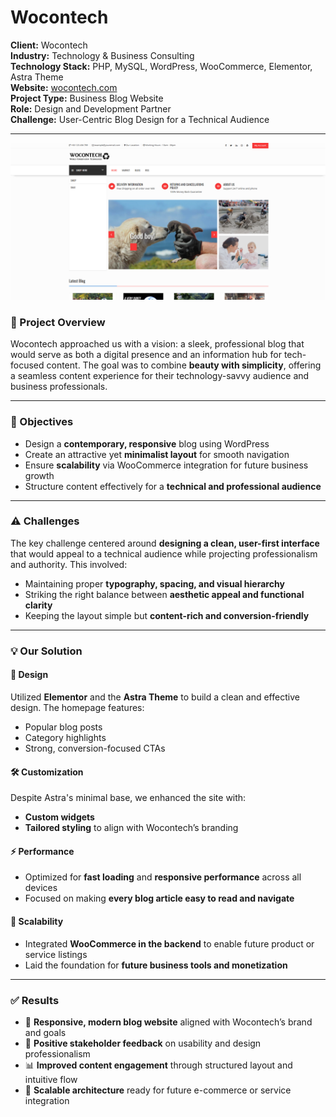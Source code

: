 # Wocontech

**Client:** Wocontech  
**Industry:** Technology & Business Consulting  
**Technology Stack:** PHP, MySQL, WordPress, WooCommerce, Elementor, Astra Theme  
**Website:** [wocontech.com](https://wocontech.com)  
**Project Type:** Business Blog Website  
**Role:** Design and Development Partner  
**Challenge:** User-Centric Blog Design for a Technical Audience  

---

![Wocontech Homepage](Wocontech.png)

### 📝 Project Overview

Wocontech approached us with a vision: a sleek, professional blog that would serve as both a digital presence and an information hub for tech-focused content. The goal was to combine **beauty with simplicity**, offering a seamless content experience for their technology-savvy audience and business professionals.

---
### 🎯 Objectives

- Design a **contemporary, responsive** blog using WordPress  
- Create an attractive yet **minimalist layout** for smooth navigation  
- Ensure **scalability** via WooCommerce integration for future business growth  
- Structure content effectively for a **technical and professional audience**  

---
### ⚠️ Challenges

The key challenge centered around **designing a clean, user-first interface** that would appeal to a technical audience while projecting professionalism and authority. This involved:

- Maintaining proper **typography, spacing, and visual hierarchy**  
- Striking the right balance between **aesthetic appeal and functional clarity**  
- Keeping the layout simple but **content-rich and conversion-friendly**

---
### 💡 Our Solution

#### 🎨 Design
Utilized **Elementor** and the **Astra Theme** to build a clean and effective design. The homepage features:

- Popular blog posts  
- Category highlights  
- Strong, conversion-focused CTAs  

#### 🛠️ Customization
Despite Astra's minimal base, we enhanced the site with:

- **Custom widgets**  
- **Tailored styling** to align with Wocontech’s branding  

#### ⚡ Performance
- Optimized for **fast loading** and **responsive performance** across all devices  
- Focused on making **every blog article easy to read and navigate**

#### 🚀 Scalability
- Integrated **WooCommerce in the backend** to enable future product or service listings  
- Laid the foundation for **future business tools and monetization**

---
### ✅ Results

- 📱 **Responsive, modern blog website** aligned with Wocontech’s brand and goals  
- 💬 **Positive stakeholder feedback** on usability and design professionalism  
- 📊 **Improved content engagement** through structured layout and intuitive flow  
- 🔧 **Scalable architecture** ready for future e-commerce or service integration  

